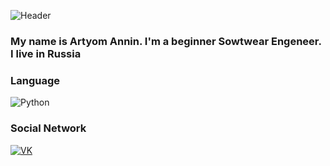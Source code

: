![Header](https://i.gifer.com/76cI.gif)
### My name is Artyom Annin. I'm a beginner Sowtwear Engeneer. I live in Russia

### Language
![Python](https://img.shields.io/badge/Python-090909?style=for-badge&logo=Python&logoColor=47C5FB)

### Social Network
[![VK](https://img.shields.io/badge/Vkontakte-090909?style=for-the-)](https://vk.com/id199710973)
